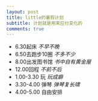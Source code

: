 ```yaml
---
layout: post
title: little的暑假计划
subtitle: 计划就是用来应付变化的
comments: true
---
```

- 6.30起床 _不早不晚_
- 6.50去跑步10圈 _不多不少_
- 8.00出发图书馆 _书中自有黄金屋_
- 12.00回程 _不前不后_
- 1.00-3.30 玩 _玩成癖_
- 3.30-4.00 弹琴 _弹琴复长啸_
- 4.00-5.00 自由安排